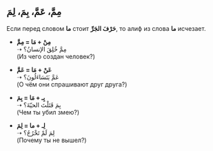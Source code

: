 ﻿مِمَّ، عَمَّ، بِمَ، لِمَ
-

Если перед словом **ما** стоит **حَرْفَ الجَرِّ**, то алиф из слова **ما** исчезает.


-   **مِنْ + مَا = مِمَّ**  
    ➝ مِمَّ خُلِقَ الإنسانُ؟  
    (Из чего создан человек?)
    
-   **عَنْ + مَا = عَمَّ**  
    ➝ عَمَّ يَتَسَاءَلُونَ؟  
    (О чём они спрашивают друг друга?)
    
-   **بِـ + مَا = بِمَ**  
    ➝ بِمَ قَتَلْتَ الحيّةَ؟  
    (Чем ты убил змею?)
    
-   **لِـ + ما = لِمَ**  
    ➝ لِمَ لَمْ تَخْرُجُ؟  
    (Почему ты не вышел?)
